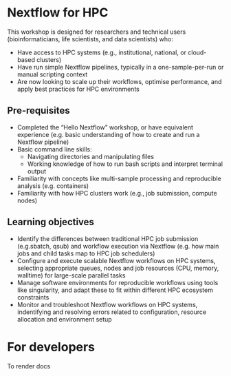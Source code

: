 # Nextflow for HPC

This workshop is designed for researchers and technical users (bioinformaticians, life scientists, and data scientists) who:
  -  Have access to HPC systems (e.g., institutional, national, or cloud-based clusters)
  -  Have run simple Nextflow pipelines, typically in a one-sample-per-run or manual scripting context
  -  Are now looking to scale up their workflows, optimise performance, and apply best practices for HPC environments

## Pre-requisites 
-  Completed the “Hello Nextflow” workshop, or have equivalent experience (e.g. basic understanding of how to create and run a Nextflow pipeline)
-  Basic command line skills:
    -  Navigating directories and manipulating files
    -  Working knowledge of how to run bash scripts and interpret terminal output
-  Familiarity with concepts like multi-sample processing and reproducible analysis (e.g. containers)
-  Familiarity with how HPC clusters work (e.g., job submission, compute nodes)

## Learning objectives

-  Identify the differences between traditional HPC job submission (e.g.sbatch, qsub) and workflow execution via Nextflow (e.g. how main jobs and child tasks map to HPC job schedulers)
-  Configure and execute scalable Nextflow workflows on HPC systems, selecting appropriate queues, nodes and job resources (CPU, memory, walltime) for large-scale parallel tasks
-  Manage software environments for reproducible workflows using tools like singularity, and adapt these to fit within different HPC ecosystem constraints
-  Monitor and troubleshoot Nextflow workflows on HPC systems, indentifying and resolving errors related to configuration, resource allocation and environment setup

# For developers 

To render docs 
 
